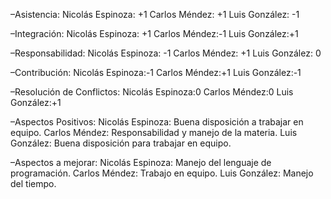 –Asistencia: Nicolás Espinoza: +1 Carlos Méndez: +1 Luis González: -1

–Integración: Nicolás Espinoza: +1 Carlos Méndez:-1 Luis González:+1

–Responsabilidad: Nicolás Espinoza: -1 Carlos Méndez: +1 Luis González: 0

–Contribución: Nicolás Espinoza:-1 Carlos Méndez:+1 Luis González:-1

–Resolución de Conflictos: Nicolás Espinoza:0 Carlos Méndez:0 Luis González:+1

–Aspectos Positivos: Nicolás Espinoza: Buena disposición a trabajar en equipo. Carlos Méndez: Responsabilidad y manejo de la materia. Luis González: Buena disposición para trabajar en equipo.

–Aspectos a mejorar: Nicolás Espinoza: Manejo del lenguaje de programación. Carlos Méndez: Trabajo en equipo. Luis González: Manejo del tiempo.